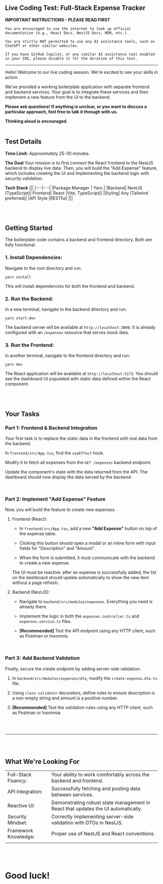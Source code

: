 ## Live Coding Test: Full-Stack Expense Tracker
**IMPORTANT INSTRUCTIONS - PLEASE READ FIRST**

    You are encouraged to use the internet to look up official documentation (e.g., React Docs, NestJS Docs, MDN, etc.).

    You are stictly NOT permitted to use any AI assistance tools, such as ChatGPT or other similar websites.

    If you have GitHub Copilot, or any similar AI assistance tool enabled in your IDE, please disable it for the duration of this test.

---

Hello! Welcome to our live coding session. We're excited to see your skills in action.

We've provided a working boilerplate application with separate frontend and backend services. Your goal is to integrate these services and then implement a new feature from the UI to the backend.

**Please ask questions! If anything is unclear, or you want to discuss a particular approach, feel free to talk it through with us.**

**Thinking aloud is encouraged.**
<br>
<br>
## Test Details

**Time Limit:** Approximately 25-30 minutes.

**The Goal**
Your mission is to first connect the React frontend to the NestJS backend to display live data. Then, you will build the "Add Expense" feature, which includes creating the UI and implementing the backend logic with security validation.

**Tech Stack**
|||
|---|---|
|Package Manager | Yarn |
|Backend| NestJS (TypeScript)|
Frontend| React (Vite, TypeScript)|
|Styling| Any (Tailwind preferred)|
|API Style |RESTful|
|||

<br>
<br>

## Getting Started
The boilerplate code contains a backend and frontend directory. Both are fully functional.

### 1. Install Dependencies:
Navigate to the root directory and run:

`yarn install`

This will install dependencies for both the frontend and backend.

### 2. Run the Backend:
In a new terminal, navigate to the backend directory and run:

`yarn start:dev`

The backend server will be available at `http://localhost:3000`. It is already configured with an `/expenses` resource that serves mock data.

### 3. Run the Frontend:
In another terminal, navigate to the frontend directory and run:

`yarn dev`

The React application will be available at `http://localhost:5173`. You should see the dashboard UI populated with static data defined within the React component.

<br>
<br>

## Your Tasks

### Part 1: Frontend & Backend Integration
Your first task is to replace the static data in the frontend with real data from the backend.

In `frontend/src/App.tsx`, find the `useEffect` hook.

Modify it to fetch all expenses from the `GET /expenses` backend endpoint.

Update the component's state with the data returned from the API. The dashboard should now display the data served by the backend.

<br>

### Part 2: Implement "Add Expense" Feature
Now, you will build the feature to create new expenses.

1. Frontend (React):

   - In `frontend/src/App.tsx`, add a new **"Add Expense"** button on top of the expense table.

   - Clicking this button should open a modal or an inline form with input fields for "Description" and "Amount".

   - When the form is submitted, it must communicate with the backend to create a new expense.

    The UI must be reactive: after an expense is successfully added, the list on the dashboard should update automatically to show the new item without a page refresh.

2. Backend (NestJS):

    - Navigate to `backend/src/modules/expenses`. Everything you need is already there.

    - Implement the logic in both the `expenses.controller.ts` and `expenses.service.ts` files.
    - **[Recommended]** Test the API endpoint using any HTTP client, such as Postman or Insomnia.

<br>

### Part 3: Add Backend Validation
Finally, secure the create endpoint by adding server-side validation.

1. In `backend/src/modules/expenses/dto`, modify the `create-expense.dto.ts` file.

2. Using `class-validator` decorators, define rules to ensure description is a non-empty string and amount is a positive number.

3. **[Recommended]** Test the validation rules using any HTTP client, such as Postman or Insomnia.

<br>
<br>

---

<br>
<br>

## What We're Looking For

|||
|---|---|
|Full-Stack Fluency:| Your ability to work comfortably across the backend and frontend.|
|API Integration:| Successfully fetching and posting data between services.|
|Reactive UI:| Demonstrating robust state management in React that updates the UI automatically.|
|Security Mindset:| Correctly implementing server-side validation with DTOs in NestJS.|
|Framework Knowledge:| Proper use of NestJS and React conventions.|
|||

<br>
<br>

# Good luck!